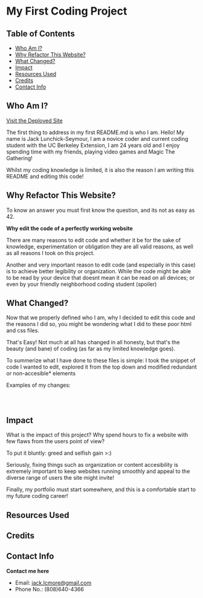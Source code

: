 # My First Coding Project

## Table of Contents
* [Who Am I?](#who-am-i)
* [Why Refactor This Website?](#why-refactor-this-website)
* [What Changed?](#what-changed)
* [Impact](#impact)
* [Resources Used](#resources-used)
* [Credits](#credits)
* [Contact Info](#contact-info)

## Who Am I?

[Visit the Deployed Site]()

The first thing to address in my first README.md is who I am. Hello! My name is Jack Lunchick-Seymour, I am a novice coder and current coding student with the UC Berkeley Extension, I am 24 years old and I enjoy spending time with my friends, playing video games and Magic The Gathering! 

Whilst my coding knowledge is limited, it is also the reason I am writing this README and editing this code!

## Why Refactor This Website?

To know an answer you must first know the question, and its not as easy as 42. 

**Why edit the code of a perfectly working website**

There are many reasons to edit code and whether it be for the sake of knowledge, experimentation or obligation they are all valid reasons, as well as all reasons I took on this project.

Another and very important reason to edit code (and especially in this case) is to achieve better legibility or organization. While the code might be able to be read by your device that doesnt mean it can be read on all devices; or even by your friendly neighborhood coding student (spoiler)

## What Changed?

Now that we properly defined who I am, why I decided to edit this code and the reasons I did so, you might be wondering what I did to these poor html and css files. 

That's Easy! Not much at all has changed in all honesty, but that's the beauty (and bane) of coding (as far as my limited knowledge goes).

To summerize what I have done to these files is simple: I took the snippet of code I wanted to edit, explored it from the top down and modified redundant or non-accesible* elements

Examples of my changes:
```html
```
```html
```
```css
```
## Impact

What is the impact of this project? 
Why spend hours to fix a website with few flaws from the users point of view?

To put it bluntly: greed and selfish gain >:)

Seriously, fixing things such as organization or content accesibility is extremely important to keep websites running smoothly and appeal to the diverse range of users the site might invite!

Finally, my portfolio must start somewhere, and this is a comfortable start to my future coding career!

## Resources Used

## Credits

## Contact Info

**Contact me here**
* Email: jack.lcmore@gmail.com
* Phone No.: (808)640-4366
